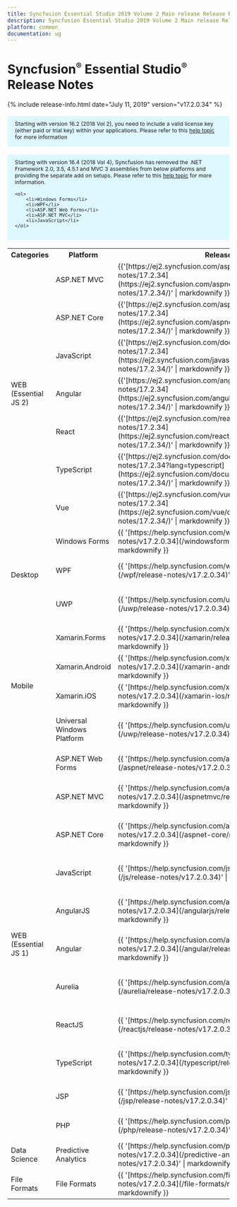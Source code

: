 ```yaml
---
title: Syncfusion Essential Studio 2019 Volume 2 Main release Release Notes  
description: Syncfusion Essential Studio 2019 Volume 2 Main release Release Notes  
platform: common
documentation: ug
---
```


# Syncfusion<sup style="font-size:70%">&reg;</sup>   Essential Studio<sup style="font-size:70%">&reg;</sup>  Release Notes  

{% include release-info.html date="July 11, 2019"   version="v17.2.0.34" %} 

<style>
#license {
    font-size: .88em!important;
margin-top: 1.5em;     margin-bottom: 1.5em;
    background-color: #def8ff;
    padding: 10px 17px 14px;
}
</style>

<div id="license">
Starting with version 16.2 (2018 Vol 2), you need to include a valid license key (either paid or trial key) within your applications. 
Please refer to this <a href="/common/essential-studio/licensing/license-key">help topic</a> for more information 
</div>


<div id="license">
    Starting with version 16.4 (2018 Vol 4), Syncfusion has removed the .NET Framework 2.0, 3.5, 4.5.1 and MVC 3 assemblies from below platforms and providing the separate add on setups.
    Please refer to this <a href="/common/essential-studio/installation/essential-studio-platform-framework-add-ons">help topic</a> for more information.

    <ol>
        <li>Windows Forms</li>
        <li>WPF</li>
        <li>ASP.NET Web Forms</li>
        <li>ASP.NET MVC</li>
        <li>JavaScript</li>
    </ol>

</div>


<table>
<tr>
<th>
Categories</th><th>
Platform</th><th>
Release Notes</th><th>
Read Me</th></tr>
<tr>
<td rowspan="7">
WEB (Essential JS 2)
</td>
<td>
ASP.NET MVC
</td>
<td>{{'[https://ej2.syncfusion.com/aspnetmvc/documentation/release-notes/17.2.34](https://ej2.syncfusion.com/aspnetmvc/documentation/release-notes/17.2.34/)' | markdownify }}
</td>
<td>{{'[http://files2.syncfusion.com/Installs/v17.2.0.34/ReadMe/essential-js2/TypeScript.html](http://files2.syncfusion.com/Installs/v17.2.0.34/ReadMe/essential-js2/ASPMVC.html)' | markdownify }}
</td>
</tr>
<tr>
<td>
ASP.NET Core	
</td>
<td>{{'[https://ej2.syncfusion.com/aspnetcore/documentation/release-notes/17.2.34](https://ej2.syncfusion.com/aspnetcore/documentation/release-notes/17.2.34/)' | markdownify }}
</td>
<td>{{'[http://files2.syncfusion.com/Installs/v17.2.0.34/ReadMe/essential-js2/TypeScript.html](http://files2.syncfusion.com/Installs/v17.2.0.34/ReadMe/essential-js2/ASPNETCORE.html)' | markdownify }}
</td>
</tr>
<tr>
<td>
JavaScript
</td>
<td>{{'[https://ej2.syncfusion.com/documentation/release-notes/17.2.34](https://ej2.syncfusion.com/javascript/documentation/release-notes/17.2.34/)' | markdownify }}
</td>
<td>{{'[http://files2.syncfusion.com/Installs/v17.2.0.34/ReadMe/essential-js2/JavaScript.html](http://files2.syncfusion.com/Installs/v17.2.0.34/ReadMe/essential-js2/JavaScript.html)' | markdownify }}
</td>
</tr>
<tr>
<td>
Angular
</td>
<td>{{'[https://ej2.syncfusion.com/angular/documentation/release-notes/17.2.34](https://ej2.syncfusion.com/angular/documentation/release-notes/17.2.34/)' | markdownify }}
</td>
<td>{{'[http://files2.syncfusion.com/Installs/v17.2.0.34/ReadMe/essential-js2/Angular.html](http://files2.syncfusion.com/Installs/v17.2.0.34/ReadMe/essential-js2/Angular.html)' | markdownify }}
</td>
</tr>
<tr>
<td>
React
</td>
<td>{{'[https://ej2.syncfusion.com/react/documentation/release-notes/17.2.34](https://ej2.syncfusion.com/react/documentation/release-notes/17.2.34/)' | markdownify }}
</td>
<td>{{'[http://files2.syncfusion.com/Installs/v17.2.0.34/ReadMe/essential-js2/React.html](http://files2.syncfusion.com/Installs/v17.2.0.34/ReadMe/essential-js2/React.html)' | markdownify }}
</td>
</tr>
<tr>
<td>
TypeScript
</td>
<td>{{'[https://ej2.syncfusion.com/documentation/release-notes/17.2.34?lang=typescript](https://ej2.syncfusion.com/documentation/release-notes/17.2.34/)' | markdownify }}
</td>
<td>{{'[http://files2.syncfusion.com/Installs/v17.2.0.34/ReadMe/essential-js2/TypeScript.html](http://files2.syncfusion.com/Installs/v17.2.0.34/ReadMe/essential-js2/TypeScript.html)' | markdownify }}
</td>
</tr>
<tr>
<td>
Vue
</td>
<td>{{'[https://ej2.syncfusion.com/vue/documentation/release-notes/17.2.34](https://ej2.syncfusion.com/vue/documentation/release-notes/17.2.34/)' | markdownify }}
</td>
<td>{{'[http://files2.syncfusion.com/Installs/v17.2.0.34/ReadMe/essential-js2/Vue.html](http://files2.syncfusion.com/Installs/v17.2.0.34/ReadMe/essential-js2/Vue.html)' | markdownify }}
</td>
</tr>
<tr>
<td rowspan="3">
Desktop
</td>
<td>
Windows Forms
</td>
<td>{{ '[https://help.syncfusion.com/windowsforms/release-notes/v17.2.0.34](/windowsforms/release-notes/v17.2.0.34)' | markdownify }}
</td>
<td>{{ '[http://files2.syncfusion.com/Installs/v17.2.0.34/ReadMe/WindowsForms.html](http://files2.syncfusion.com/Installs/v17.2.0.34/ReadMe/WindowsForms.html)' | markdownify }}
</td>
</tr>
<tr>
<td>
WPF
</td>
<td>{{ '[https://help.syncfusion.com/wpf/release-notes/v17.2.0.34](/wpf/release-notes/v17.2.0.34)' | markdownify }}
</td>
<td>{{ '[http://files2.syncfusion.com/Installs/v17.2.0.34/ReadMe/WPF.html](http://files2.syncfusion.com/Installs/v17.2.0.34/ReadMe/WPF.html)' | markdownify }}
</td>
</tr>
<tr>
<td>
UWP
</td>
<td>{{ '[https://help.syncfusion.com/uwp/release-notes/v17.2.0.34](/uwp/release-notes/v17.2.0.34)' | markdownify }}
</td>
<td>{{ '[http://files2.syncfusion.com/Installs/v17.2.0.34/ReadMe/UniversalWindows.html](http://files2.syncfusion.com/Installs/v17.2.0.34/ReadMe/UniversalWindows.html)' | markdownify }}
</td>
</tr>
<tr>
<td rowspan="4">
Mobile
</td>
<td>
Xamarin.Forms
</td>
<td>{{ '[https://help.syncfusion.com/xamarin/release-notes/v17.2.0.34](/xamarin/release-notes/v17.2.0.34)' | markdownify }}
</td>
<td>{{ '[http://files2.syncfusion.com/Installs/v17.2.0.34/ReadMe/Xamarin_Forms.html](http://files2.syncfusion.com/Installs/v17.2.0.34/ReadMe/Xamarin_Forms.html)' | markdownify }}
</td>
</tr>
<tr>
<td>
Xamarin.Android
</td>
<td>{{ '[https://help.syncfusion.com/xamarin-android/release-notes/v17.2.0.34](/xamarin-android/release-notes/v17.2.0.34)' | markdownify }}
</td>
<td>{{ '[http://files2.syncfusion.com/Installs/v17.2.0.34/ReadMe/Xamarin_Forms.html](http://files2.syncfusion.com/Installs/v17.2.0.34/ReadMe/Xamarin_Forms.html)' | markdownify }}
</td>
</tr>
<tr>
<td>
Xamarin.iOS
</td>
<td>{{ '[https://help.syncfusion.com/xamarin-ios/release-notes/v17.2.0.34](/xamarin-ios/release-notes/v17.2.0.34)' | markdownify }}
</td>
<td>{{ '[http://files2.syncfusion.com/Installs/v17.2.0.34/ReadMe/Xamarin_Forms.html](http://files2.syncfusion.com/Installs/v17.2.0.34/ReadMe/Xamarin_Forms.html)' | markdownify }}
</td>
</tr>
<tr>
<td>
Universal Windows Platform
</td>
<td>{{ '[https://help.syncfusion.com/uwp/release-notes/v17.2.0.34](/uwp/release-notes/v17.2.0.34)' | markdownify }}
</td>
<td>{{ '[http://files2.syncfusion.com/Installs/v17.2.0.34/ReadMe/UniversalWindows.html](http://files2.syncfusion.com/Installs/v17.2.0.34/ReadMe/UniversalWindows.html)' | markdownify }}
</td>
</tr>
<tr>
<td rowspan="11">
WEB (Essential JS 1)
</td>
<td>
ASP.NET Web Forms
</td>
<td>{{ '[https://help.syncfusion.com/aspnet/release-notes/v17.2.0.34](/aspnet/release-notes/v17.2.0.34)' | markdownify }}
</td>
<td>{{ '[http://files2.syncfusion.com/Installs/v17.2.0.34/ReadMe/essential-js1/ASP.html](http://files2.syncfusion.com/Installs/v17.2.0.34/ReadMe/essential-js1/ASP.html)' | markdownify }}
</td>
</tr>
<tr>
<td>
ASP.NET MVC
</td>
<td>{{ '[https://help.syncfusion.com/aspnetmvc/release-notes/v17.2.0.34](/aspnetmvc/release-notes/v17.2.0.34)' | markdownify }}
</td>
<td>{{ '[http://files2.syncfusion.com/Installs/v17.2.0.34/ReadMe/essential-js1/ASPMVC.html](http://files2.syncfusion.com/Installs/v17.2.0.34/ReadMe/essential-js1/ASPMVC.html)' | markdownify }}
</td>
</tr>
<tr>
<td>
ASP.NET Core
</td>
<td>{{ '[https://help.syncfusion.com/aspnet-core/release-notes/v17.2.0.34](/aspnet-core/release-notes/v17.2.0.34)' | markdownify }}
</td>
<td>
{{ '[http://files2.syncfusion.com/Installs/v17.2.0.34/ReadMe/essential-js1/ASPNETCORE.html](http://files2.syncfusion.com/Installs/v17.2.0.34/ReadMe/essential-js1/ASPNETCORE.html)' | markdownify }}
</td>
</tr>
<tr>
<td>
JavaScript
</td>
<td>{{ '[https://help.syncfusion.com/js/release-notes/v17.2.0.34](/js/release-notes/v17.2.0.34)' | markdownify }}
</td>
<td>{{ '[http://files2.syncfusion.com/Installs/v17.2.0.34/ReadMe/essential-js1/JavaScript.html](http://files2.syncfusion.com/Installs/v17.2.0.34/ReadMe/essential-js1/JavaScript.html)' | markdownify }}
</td>
</tr>
<tr>
<td>
AngularJS
</td>
<td>{{ '[https://help.syncfusion.com/angularjs/release-notes/v17.2.0.34](/angularjs/release-notes/v17.2.0.34)' | markdownify }}
</td>
<td>{{ '[http://files2.syncfusion.com/Installs/v17.2.0.34/ReadMe/essential-js1/AngularJS.html](http://files2.syncfusion.com/Installs/v17.2.0.34/ReadMe/essential-js1/AngularJS.html)' | markdownify }}
</td>
</tr>
<tr>
<td>
Angular
</td>
<td>{{ '[https://help.syncfusion.com/angular/release-notes/v17.2.0.34](/angular/release-notes/v17.2.0.34)' | markdownify }}
</td>
<td>{{ '[http://files2.syncfusion.com/Installs/v17.2.0.34/ReadMe/essential-js1/Angular.html](http://files2.syncfusion.com/Installs/v17.2.0.34/ReadMe/essential-js1/Angular.html)' | markdownify }}
</td>
</tr>
<tr>
<td>
Aurelia
</td>
<td>{{ '[https://help.syncfusion.com/aurelia/release-notes/v17.2.0.34](/aurelia/release-notes/v17.2.0.34)' | markdownify }}
</td>
<td>{{ '[http://files2.syncfusion.com/Installs/v17.2.0.34/ReadMe/essential-js1/Aurelia.html](http://files2.syncfusion.com/Installs/v17.2.0.34/ReadMe/essential-js1/Aurelia.html)' | markdownify }}
</td>
</tr>
<tr>
<td>
ReactJS
</td>
<td>{{ '[https://help.syncfusion.com/reactjs/release-notes/v17.2.0.34](/reactjs/release-notes/v17.2.0.34)' | markdownify }}
</td>
<td>{{ '[http://files2.syncfusion.com/Installs/v17.2.0.34/ReadMe/essential-js1/ReactJS.html](http://files2.syncfusion.com/Installs/v17.2.0.34/ReadMe/essential-js1/ReactJS.html)' | markdownify }}
</td>
</tr>
<tr>
<td>
TypeScript
</td>
<td>{{ '[https://help.syncfusion.com/typescript/release-notes/v17.2.0.34](/typescript/release-notes/v17.2.0.34)' | markdownify }}
</td>
<td>{{ '[http://files2.syncfusion.com/Installs/v17.2.0.34/ReadMe/essential-js1/TypeScript.html](http://files2.syncfusion.com/Installs/v17.2.0.34/ReadMe/essential-js1/TypeScript.html)' | markdownify }}
</td>
</tr>
<tr>
<td>
JSP
</td>
<td>{{ '[https://help.syncfusion.com/jsp/release-notes/v17.2.0.34](/jsp/release-notes/v17.2.0.34)' | markdownify }}
</td>
<td>{{ '[http://files2.syncfusion.com/Installs/v17.2.0.34/ReadMe/essential-js1/JSP.html](http://files2.syncfusion.com/Installs/v17.2.0.34/ReadMe/essential-js1/JSP.html)' | markdownify }}
</td>
</tr>
<tr>
<td>
PHP
</td>
<td>{{ '[https://help.syncfusion.com/php/release-notes/v17.2.0.34](/php/release-notes/v17.2.0.34)' | markdownify }}
</td>
<td>{{ '[http://files2.syncfusion.com/Installs/v17.2.0.34/ReadMe/essential-js1/PHP.html](http://files2.syncfusion.com/Installs/v17.2.0.34/ReadMe/essential-js1/PHP.html)' | markdownify }}
</td>
</tr>
<tr>
<td>
Data Science
</td>
<td>
Predictive Analytics
</td>
<td>{{ '[https://help.syncfusion.com/predictive-analytics/release-notes/v17.2.0.34](/predictive-analytics/release-notes/v17.2.0.34)' | markdownify }}
</td>
<td>
</td>
</tr>
<tr>
<td>
File Formats
</td>
<td>
File Formats
</td>
<td>{{ '[https://help.syncfusion.com/file-formats/release-notes/v17.2.0.34](/file-formats/release-notes/v17.2.0.34)' | markdownify }}
</td>
<td>
</td>
</tr>
</table>